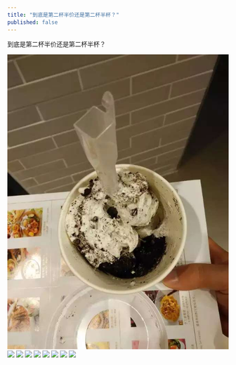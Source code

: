 ```yaml
---
title: "到底是第二杯半价还是第二杯半杯？"
published: false
---
```

到底是第二杯半价还是第二杯半杯？

![](./1.jpg)
![](./2.jpg)
![](./3.jpg)
![](./4.jpg)
![](./5.jpg)
![](./6.jpg)
![](./7.jpg)
![](./8.jpg)
![](./9.jpg)

